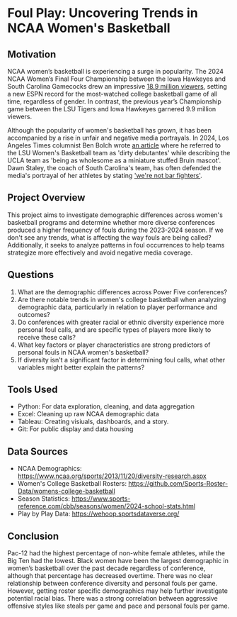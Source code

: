 # Foul Play: Uncovering Trends in NCAA Women's Basketball

## Motivation
NCAA women’s basketball is experiencing a surge in popularity. The 2024 NCAA Women’s Final Four Championship between the Iowa Hawkeyes and South Carolina Gamecocks drew an impressive [18.9 million viewers](https://espnpressroom.com/us/press-releases/2024/04/2024-ncaa-womens-championship-and-final-four-on-espn-platforms-is-most-watched-on-record/), setting a new ESPN record for the most-watched college basketball game of all time, regardless of gender. In contrast, the previous year’s Championship game between the LSU Tigers and Iowa Hawkeyes garnered 9.9 million viewers.

Although the popularity of women's basketball has grown, it has been accompanied by a rise in unfair and negative media portrayals. In 2024, Los Angeles Times columnist Ben Bolch wrote [an article](https://www.latimes.com/sports/ucla/story/2024-03-29/ucla-lsu-america-sweethearts-versus-basketball-villains) where he referred to the LSU Women's Basketball team as 'dirty debutantes' while describing the UCLA team as 'being as wholesome as a miniature stuffed Bruin mascot'. Dawn Staley, the coach of South Carolina's team, has often defended the media's portrayal of her athletes by stating ['we're not bar fighters'](https://nypost.com/2023/04/01/dawn-staley-rails-against-south-carolina-bar-fighters-narrative/).

## Project Overview
This project aims to investigate demographic differences across women's basketball programs and determine whether more diverse conferences produced a higher frequency of fouls during the 2023-2024 season. If we don't see any trends, what is affecting the way fouls are being called? Additionally, it seeks to analyze patterns in foul occurrences to help teams strategize more effectively and avoid negative media coverage.

## Questions
1) What are the demographic differences across Power Five conferences?
2) Are there notable trends in women's college basketball when analyzing demographic data, particularly in relation to player performance and outcomes?
3) Do conferences with greater racial or ethnic diversity experience more personal foul calls, and are specific types of players more likely to receive these calls?
4) What key factors or player characteristics are strong predictors of personal fouls in NCAA women's basketball?
5) If diversity isn't a significant factor in determining foul calls, what other variables might better explain the patterns?

## Tools Used
* Python: For data exploration, cleaning, and data aggregation
* Excel: Cleaning up raw NCAA demographic data
* Tableau: Creating visiuals, dashboards, and a story.
* Git: For public display and data housing

## Data Sources
* NCAA Demographics: https://www.ncaa.org/sports/2013/11/20/diversity-research.aspx
* Women's College Basketball Rosters: https://github.com/Sports-Roster-Data/womens-college-basketball
* Season Statistics: https://www.sports-reference.com/cbb/seasons/women/2024-school-stats.html
* Play by Play Data: https://wehoop.sportsdataverse.org/

## Conclusion
Pac-12 had the highest percentage of non-white female athletes, while the Big Ten had the lowest. Black women have been the largest demographic in women’s basketball over the past decade regardless of conference, although that percentage has decreased overtime. There was no clear relationship between conference diversity and personal fouls per game. However, getting roster specific demographics may help further investigate potential racial bias. There was a strong correlation between aggressive offensive styles like steals per game and pace and personal fouls per game.


